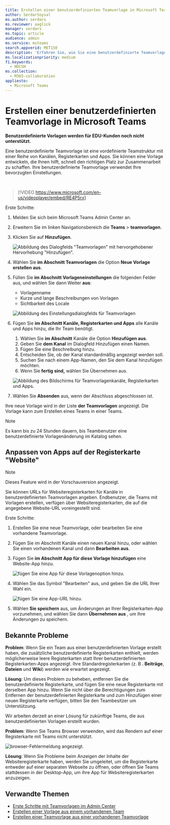 ```yaml
---
title: Erstellen einer benutzerdefinierten Teamvorlage in Microsoft Teams
author: SerdarSoysal
ms.author: serdars
ms.reviewer: aaglick
manager: serdars
ms.topic: article
audience: admin
ms.service: msteams
search.appverid: MET150
description: 'Erfahren Sie, wie Sie eine benutzerdefinierte Teamvorlage in einer Microsoft Teams.'
ms.localizationpriority: medium
f1.keywords:
  - NOCSH
ms.collection:
  - M365-collaboration
appliesto:
  - Microsoft Teams
---
```


# <a name="create-a-custom-team-template-in-microsoft-teams"></a>Erstellen einer benutzerdefinierten Teamvorlage in Microsoft Teams

**Benutzerdefinierte Vorlagen werden für EDU-Kunden noch nicht unterstützt.**

Eine benutzerdefinierte Teamvorlage ist eine vordefinierte Teamstruktur mit einer Reihe von Kanälen, Registerkarten und Apps. Sie können eine Vorlage entwickeln, die Ihnen hilft, schnell den richtigen Platz zur Zusammenarbeit zu schaffen. Ihre benutzerdefinierte Teamvorlage verwendet Ihre bevorzugten Einstellungen.  

<br>

> [!VIDEO https://www.microsoft.com/en-us/videoplayer/embed/RE4P5rx]


Erste Schritte:

1. Melden Sie sich beim Microsoft Teams Admin Center an.

2. Erweitern Sie im linken Navigationsbereich die **Teams** >  **teamvorlagen**.

3. Klicken Sie auf **Hinzufügen**.

    ![Abbildung des Dialogfelds "Teamvorlagen" mit hervorgehobener Hervorhebung "Hinzufügen".](media/team-templates-new.png)

4. Wählen Sie **im Abschnitt Teamvorlagen** die Option **Neue Vorlage erstellen aus**.

5. Füllen Sie **im Abschnitt Vorlageneinstellungen** die folgenden Felder aus, und wählen Sie dann Weiter **aus**:
    - Vorlagenname
    - Kurze und lange Beschreibungen von Vorlagen
    - Sichtbarkeit des Locale  

    ![Abbildung des Einstellungsdialogfelds für Teamvorlagen](media/template-add-a-name.png)

6. Fügen Sie **im Abschnitt Kanäle, Registerkarten und Apps** alle Kanäle und Apps hinzu, die Ihr Team benötigt.

    1. Wählen Sie **im Abschnitt** Kanäle die Option **Hinzufügen aus**.
    2. Geben Sie **dem Kanal** im Dialogfeld Hinzufügen einen Namen.
    3. Fügen Sie eine Beschreibung hinzu.
    4. Entscheiden Sie, ob der Kanal standardmäßig angezeigt werden soll.
    5. Suchen Sie nach einem App-Namen, den Sie dem Kanal hinzufügen möchten.
    6. Wenn Sie **fertig sind,** wählen Sie Übernehmen aus.

    ![Abbildung des Bildschirms für Teamvorlagenkanäle, Registerkarten und Apps.](media/template-channels-tabs-apps.png)

8. Wählen Sie **Absenden** aus, wenn der Abschluss abgeschlossen ist.

Ihre neue Vorlage wird in der Liste **der Teamvorlagen** angezeigt. Die Vorlage kann zum Erstellen eines Teams in einer Teams.

> [!Note]
> Es kann bis zu 24 Stunden dauern, bis Teambenutzer eine benutzerdefinierte Vorlagenänderung im Katalog sehen.

## <a name="customizing-website-tab-apps"></a>Anpassen von Apps auf der Registerkarte "Website"

> [!Note]
> Dieses Feature wird in der Vorschauversion angezeigt.

Sie können URLs für Websiteregisterkarten für Kanäle in benutzerdefinierten Teamvorlagen angeben. Endbenutzer, die Teams mit Vorlagen erstellen, verfügen über Websiteregisterkarten, die auf die angegebene Website-URL voreingestellt sind.

Erste Schritte:

1. Erstellen Sie eine neue Teamvorlage, oder bearbeiten Sie eine vorhandene Teamvorlage.

2. Fügen Sie im Abschnitt Kanäle einen neuen Kanal hinzu, oder wählen Sie einen vorhandenen Kanal und dann **Bearbeiten aus**.

3. Fügen Sie **im Abschnitt App für diese Vorlage hinzufügen** eine Website-App hinzu.

    ![fügen Sie eine App für diese Vorlagenoption hinzu.](media/add-an-app-template.png)

4. Wählen Sie das Symbol "Bearbeiten" aus, und geben Sie die URL Ihrer Wahl ein.

    ![fügen Sie eine App-URL hinzu.](media/add-url-app-template.png)

5. Wählen **Sie speichern** aus, um Änderungen an Ihrer Registerkarten-App vorzunehmen, und wählen Sie dann **Übernehmen aus** , um Ihre Änderungen zu speichern.

## <a name="known-issues"></a>Bekannte Probleme

**Problem**: Wenn Sie ein Team aus einer benutzerdefinierten Vorlage erstellt haben, die zusätzliche benutzerdefinierte Registerkarten enthielt, werden möglicherweise leere Registerkarten statt Ihrer benutzerdefinierten Registerkarten-Apps angezeigt. Ihre Standardregisterkarten (z. B **. Beiträge**, **Dateien** und **Wiki**) werden wie erwartet angezeigt.

**Lösung**: Um dieses Problem zu beheben, entfernen Sie die benutzerdefinierte Registerkarte, und fügen Sie eine neue Registerkarte mit derselben App hinzu. Wenn Sie nicht über die Berechtigungen zum Entfernen der benutzerdefinierten Registerkarte und zum Hinzufügen einer neuen Registerkarte verfügen, bitten Sie den Teambesitzer um Unterstützung.

Wir arbeiten derzeit an einer Lösung für zukünftige Teams, die aus benutzerdefinierten Vorlagen erstellt wurden.

**Problem**: Wenn Sie Teams Browser verwenden, wird das Rendern auf einer Registerkarte mit Teams nicht unterstützt.

![browser-Fehlermeldung angezeigt.](media/browser-error-message.png)

**Lösung**: Wenn Sie Probleme beim Anzeigen der Inhalte der Websiteregisterkarte haben, werden Sie umgeleitet, um die Registerkarte entweder auf einer separaten Webseite zu öffnen, oder öffnen Sie Teams stattdessen in der Desktop-App, um ihre App für Websiteregisterkarten anzuzeigen.

## <a name="related-topics"></a>Verwandte Themen

- [Erste Schritte mit Teamvorlagen im Admin Center](get-started-with-teams-templates-in-the-admin-console.md)
- [Erstellen einer Vorlage aus einem vorhandenen Team](create-template-from-existing-team.md)
- [Erstellen einer Teamvorlage aus einer vorhandenen Teamvorlage](create-template-from-existing-template.md)
